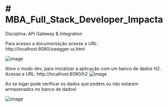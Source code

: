 # # MBA_Full_Stack_Developer_Impacta

Disciplina: APi Gateway & Integration

Para acesso a documentação acesse a URL: 
http://localhost:8080/swagger-ui.html

![image](https://user-images.githubusercontent.com/38084253/113488150-9fad4180-9492-11eb-91f4-68991201eccc.png)


Ative o modo dev, para inicializar a aplicação com um banco de dados H2. 
Acesse a URL: http://localhost:8080/h2 
![image](https://user-images.githubusercontent.com/38084253/113488199-eef37200-9492-11eb-9207-4dc1910f9db2.png) 

Ao se logar pode verificar os dados que podem ou não estarem armazenados no banco de dados! 

![image](https://user-images.githubusercontent.com/38084253/113488236-1b0ef300-9493-11eb-9faa-6ad7c41da5b1.png)



